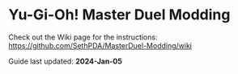 # Yu-Gi-Oh! Master Duel Modding

Check out the Wiki page for the instructions: https://github.com/SethPDA/MasterDuel-Modding/wiki

Guide last updated: **2024-Jan-05**
